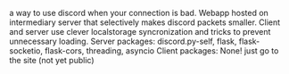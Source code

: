 a way to use discord when your connection is bad.
Webapp hosted on intermediary server that selectively makes discord packets smaller.
Client and server use clever localstorage syncronization and tricks to prevent unnecessary loading.
Server packages: discord.py-self, flask, flask-socketio, flask-cors, threading, asyncio
Client packages: None! just go to the site (not yet public) 

